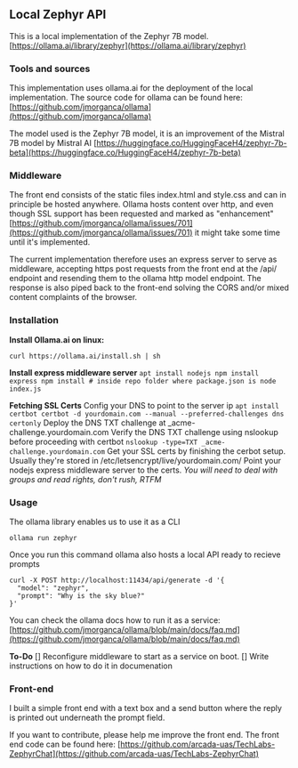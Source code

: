 ## Local Zephyr API
This is a local implementation of the Zephyr 7B model.
[https://ollama.ai/library/zephyr](https://ollama.ai/library/zephyr)

### Tools and sources
This implementation uses ollama.ai for the deployment of the local implementation.
The source code for ollama can be found here:
[https://github.com/jmorganca/ollama](https://github.com/jmorganca/ollama)

The model used is the Zephyr 7B model, it is an improvement of the Mistral 7B model by Mistral AI
[https://huggingface.co/HuggingFaceH4/zephyr-7b-beta](https://huggingface.co/HuggingFaceH4/zephyr-7b-beta)

### Middleware
The front end consists of the static files index.html and style.css and can in principle be hosted anywhere. Ollama hosts content over http, and even though SSL support has been requested and marked as "enhancement" [https://github.com/jmorganca/ollama/issues/701](https://github.com/jmorganca/ollama/issues/701)
it might take some time until it's implemented. 

The current implementation therefore uses an express server to serve as middleware, accepting https post requests from the front end at the /api/ endpoint and resending them to the ollama http model endpoint. The response is also piped back to the front-end solving the CORS and/or mixed content complaints of the browser.

### Installation
**Install Ollama.ai on linux:**

``
curl https://ollama.ai/install.sh | sh 
``

**Install express middleware server**
``
apt install nodejs
npm install express
npm install # inside repo folder where package.json is
node index.js
``

**Fetching SSL Certs**
Config your DNS to point to the server ip
``
apt install certbot
certbot -d yourdomain.com --manual --preferred-challenges dns certonly
``
Deploy the DNS TXT challenge at _acme-challenge.yourdomain.com
Verify the DNS TXT challenge using nslookup before proceeding with certbot
``
nslookup -type=TXT _acme-challenge.yourdomain.com
``
Get your SSL certs by finishing the cerbot setup.
Usually they're stored in /etc/letsencrypt/live/yourdomain.com/
Point your nodejs express middleware server to the certs.
*You will need to deal with groups and read rights, don't rush, RTFM*

### Usage
The ollama library enables us to use it as a CLI

``
ollama run zephyr 
``

Once you run this command ollama also hosts a local API ready to recieve prompts

``` 
curl -X POST http://localhost:11434/api/generate -d '{
  "model": "zephyr",
  "prompt": "Why is the sky blue?"
}'
```
You can check the ollama docs how to run it as a service:
[https://github.com/jmorganca/ollama/blob/main/docs/faq.md](https://github.com/jmorganca/ollama/blob/main/docs/faq.md)

**To-Do**
[] Reconfigure middleware to start as a service on boot.
[] Write instructions on how to do it in documenation

### Front-end
I built a simple front end with a text box and a send button where the reply is printed out underneath the prompt field.

If you want to contribute, please help me improve the front end.
The front end code can be found here:
[https://github.com/arcada-uas/TechLabs-ZephyrChat](https://github.com/arcada-uas/TechLabs-ZephyrChat)



